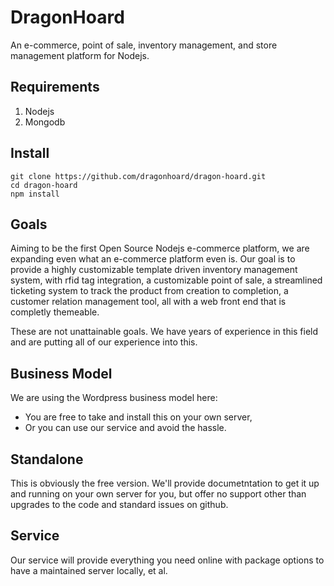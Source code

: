 DragonHoard
===========

An e-commerce, point of sale, inventory management, and store management platform for Nodejs.

Requirements
------------

1. Nodejs
2. Mongodb

Install
-------

```
git clone https://github.com/dragonhoard/dragon-hoard.git
cd dragon-hoard
npm install
```

Goals
-----

Aiming to be the first Open Source Nodejs e-commerce platform, we are expanding even what an e-commerce platform even is. Our goal is to provide a highly customizable template driven inventory management system, with rfid tag integration, a customizable point of sale, a streamlined ticketing system to track the product from creation to completion, a customer relation management tool, all with a web front end that is completly themeable.

These are not unattainable goals. We have years of experience in this field and are putting all of our experience into this.

Business Model
--------------

We are using the Wordpress business model here:

* You are free to take and install this on your own server,
* Or you can use our service and avoid the hassle.

Standalone
----------

This is obviously the free version. We'll provide documetntation to get it up and running on your own server for you, but offer no support other than upgrades to the code and standard issues on github.

Service
-------

Our service will provide everything you need online with package options to have a maintained server locally, et al.
